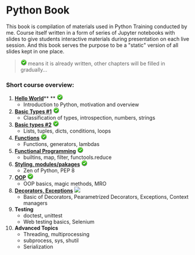 # Python Book

This book is compilation of materials used in Python Training conducted by me. Course itself written in a form of series of Jupyter notebooks with slides to give students interactive materials during presentation on each live session. And this book serves the purpose to be a "static" version of all slides kept in one place.

> ![](assets/green_ok.png) means it is already written, other chapters will be filled in gradually...

### Short course overview:

1. [**Hello World**](/chapter1.md)** ** ![](assets/green_ok.png)
   * Introduction to Python, motivation and overview
2. [**Basic Types \#1**](/basic-types.md) ![](assets/green_ok.png)
   * Classification of types, introspection, numbers, strings
3. [**Basic types \#2**](/basic-types-part-2.md) ![](assets/green_ok.png)
   * Lists, tuples, dicts, conditions, loops
4. [**Functions**](/functions.md) ![](assets/green_ok.png)
   * Functions, generators, lambdas
5. [**Functional Programming**](/functional-programming.md)  ![](assets/green_ok.png)
   * builtins, map, filter, functools.reduce
6. [**Styling, modules/pakages**](/styling.md)  ![](assets/green_ok.png)
   * Zen of Python, PEP 8
7. [**OOP**](/oop.md)  ![](assets/green_ok.png)
   * OOP basics, magic methods, MRO
8. [**Decorators, Exceptions**](/decorators.md) ![](blob:https://www.gitbook.com/8a41120b-f689-4bae-9494-d58a9befb824)
   * Basic of Decorators, Pearametrized Decorators, Exceptions, Context managers
9. **Testing**
   * doctest, unittest
   * Web testing basics, Selenium
10. **Advanced Topics**
    * Threading, multiprocessing
    * subprocess, sys, shutil
    * Serialization



